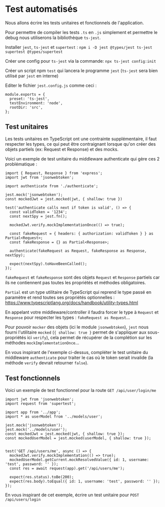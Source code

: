 # Test automatisés

Nous allons écrire les tests unitaires et fonctionnels de l'application.

Pour permettre de compiler les tests `.ts` en `.js` simplement et permettre le debug nous utiliserons la bibliothèque `ts-jest`.

Installer `jest`, `ts-jest` et `supertest` : `npm i -D jest @types/jest ts-jest supertest @types/supertest`

Créer une config pour `ts-jest` via la commande: `npx ts-jest config:init`

Créer un script npm `test` qui lancera le programme `jest` (`ts-jest` sera bien utilisé par `jest` en interne)

Editer le fichier `jest.config.js` comme ceci :

```
module.exports = {
  preset: 'ts-jest',
  testEnvironment: 'node',
  rootDir: 'src',
};
```

## Test unitaires

Les tests unitaires en TypeScript ont une contrainte supplémentaire, il faut respecter les types, ce qui peut être contraignant lorsque qu'on créer des objets partiels (ex: Request et Response) et des mocks.

Voici un exemple de test unitaire du middleware authenticate qui gère ces 2 problématique :

```
import { Request, Response } from 'express';
import jwt from 'jsonwebtoken';

import authenticate from './authenticate';

jest.mock('jsonwebtoken');
const mockedJwt = jest.mocked(jwt, { shallow: true })

test('authenticate calls next if token is valid', () => {
  const validToken = '1234';
  const nextSpy = jest.fn();

  mockedJwt.verify.mockImplementationOnce(() => true);

  const fakeRequest = { headers: { authorization: validToken } } as Partial<Request>;
  const fakeResponse = {} as Partial<Response>;

  authenticate(fakeRequest as Request, fakeResponse as Response, nextSpy);

  expect(nextSpy).toHaveBeenCalled();
});
```

`fakeRequest` et `fakeResponse` sont des objets `Request` et `Response` partiels car ils ne contiennent pas toutes les propriétés et méthodes obligatoires.

`Partial` est un type utilitaire de TypeScript qui reprend le type passé en paramètre et rend toutes ses propriétés optionnelles : https://www.typescriptlang.org/docs/handbook/utility-types.html

En appelant votre middleware/controller il faudra forcer le type à `Request` et `Response` pour respecter les types : `fakeRequest as Request`...

Pour pouvoir `mocker` des objets (ici le module `jsonwebtoken`), `jest` nous fourni l'utilitaire `mocked` (`{ shallow: true }` permet de s'appliquer aux sous-propriétés ici `verify`), cela permet de récupérer de la complétion sur les méthodes `mockImplementationOnce`...

En vous inspirant de l'exemple ci-dessus, compléter le test unitaire du middleware `authenticate` pour traiter le cas où le token serait invalide (la méthode `verify` devrait retourner `false`).


## Test fonctionnels

Voici un exemple de test fonctionnel pour la route `GET /api/user/login/me`

```
import jwt from 'jsonwebtoken';
import request from 'supertest';

import app from '../app';
import * as userModel from '../models/user';

jest.mock('jsonwebtoken');
jest.mock('../models/user');
const mockedJwt = jest.mocked(jwt, { shallow: true });
const mockedUserModel = jest.mocked(userModel, { shallow: true });


test('GET /api/users/me', async () => {
  mockedJwt.verify.mockImplementation(() => true);
  mockedUserModel.getCurrent.mockResolvedValue({ id: 1, username: 'test', password: '' });
  const res = await request(app).get('/api/users/me');

  expect(res.status).toBe(200);
  expect(res.body).toEqual({ id: 1, username: 'test', password: '' });
});
```

En vous inspirant de cet exemple, écrire un test unitaire pour `POST /api/users/login`
